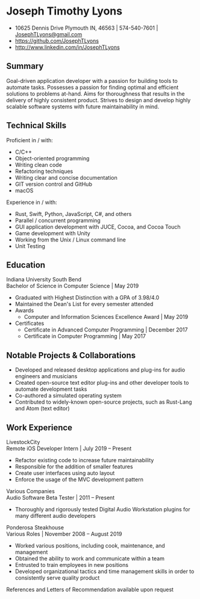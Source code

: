 # Joseph Timothy Lyons

- 10625 Dennis Drive Plymouth IN, 46563 | 574-540-7601 | JosephTLyons@gmail.com
- https://github.com/JosephTLyons
- http://www.linkedin.com/in/JosephTLyons

## Summary

Goal-driven application developer with a passion for building tools to automate
tasks.  Possesses a passion for finding optimal and efficient solutions to
problems at-hand.  Aims for thoroughness that results in the delivery of
highly consistent product.  Strives to design and develop highly scalable
software systems with future maintainability in mind.

## Technical Skills

Proficient in / with:
- C/C++
- Object-oriented programming
- Writing clean code
- Refactoring techniques
- Writing clear and concise documentation
- GIT version control and GitHub
- macOS

Experience in / with:
- Rust, Swift, Python, JavaScript, C#, and others
- Parallel / concurrent programming
- GUI application development with JUCE, Cocoa, and Cocoa Touch
- Game development with Unity
- Working from the Unix / Linux command line
- Unit Testing

## Education

Indiana University South Bend \
Bachelor of Science in Computer Science | May 2019
- Graduated with Highest Distinction with a GPA of 3.98/4.0
- Maintained the Dean's List for every semester attended
- Awards
    - Computer and Information Sciences Excellence Award | May 2019
- Certificates
    - Certificate in Advanced Computer Programming | December 2017
    - Certificate in Computer Programming | May 2017

## Notable Projects & Collaborations

- Developed and released desktop applications and plug-ins for audio engineers
  and musicians
- Created open-source text editor plug-ins and other developer tools to automate
  development tasks
- Co-authored a simulated operating system
- Contributed to widely-known open-source projects, such as Rust-Lang and Atom
  (text editor)

## Work Experience

LivestockCity \
Remote iOS Developer Intern | July 2019 – Present
- Refactor existing code to increase future maintainability
- Responsible for the addition of smaller features
- Create user interfaces using auto layout
- Enforce the usage of the MVC development pattern

Various Companies\
Audio Software Beta Tester | 2011 – Present
- Thoroughly and rigorously tested Digital Audio Workstation plugins for many
  different audio developers

Ponderosa Steakhouse \
Various Roles | November 2008 – August 2019
- Worked various positions, including cook, maintenance, and management
- Obtained the ability to work and communicate within a team
- Entrusted to train employees in new positions
- Developed organizational tactics and time management skills in order to
  consistently serve quality product

References and Letters of Recommendation available upon request
